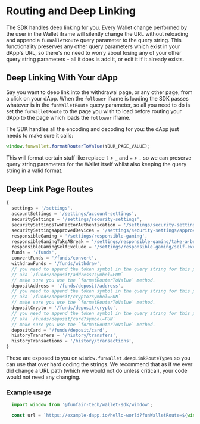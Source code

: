 # Routing and Deep Linking

The SDK handles deep linking for you. Every Wallet change performed by the user in the Wallet iframe will silently change the URL without reloading and append a `funWalletRoute` query parameter to the query string. This functionality preserves any other query parameters which exist in your dApp's URL, so there's no need to worry about losing any of your other query string parameters - all it does is add it, or edit it if it already exists.

## Deep Linking With Your dApp

Say you want to deep link into the withdrawal page, or any other page, from a click on your dApp. When the `follower` iframe is loading the SDK passes whatever is in the `funWalletRoute` query parameter, so all you need to do is set the `funWalletRoute` to the page you wish to load before routing your dApp to the page which loads the `follower` iframe.

The SDK handles all the encoding and decoding for you: the dApp just needs to make sure it calls:

```ts
window.funwallet.formatRouterToValue(YOUR_PAGE_VALUE);
```

This will format certain stuff like replace `?` > `_` and `=` > `.` so we can preserve query string parameters for the Wallet itself whilst also keeping the query string in a valid format.

## Deep Link Page Routes

```ts
{
  settings = '/settings',
  accountSettings = '/settings/account-settings',
  securitySettings = '/settings/security-settings',
  securitySettingsTwoFactorAuthentication = '/settings/security-settings/two-factor-authentication',
  securitySettingsApprovedDevices = '/settings/security-settings/approved-devices',
  responsibleGaming = '/settings/responsible-gaming',
  responsibleGamingTakeABreak = '/settings/responsible-gaming/take-a-break',
  responsibleGamingSelfExclude = '/settings/responsible-gaming/self-exclude',
  funds = '/funds',
  convertFunds = '/funds/convert',
  withdrawFunds = '/funds/withdraw',
  // you need to append the token symbol in the query string for this page
  // aka `/funds/deposit/address?symbol=FUN`
  // make sure you use the `formatRouterToValue` method.
  depositAddress = '/funds/deposit/address',
  // you need to append the token symbol in the query string for this page
  // aka `/funds/deposit/crypto?symbol=FUN`
  // make sure you use the `formatRouterToValue` method.
  depositCrypto = '/funds/deposit/crypto',
  // you need to append the token symbol in the query string for this page
  // aka `/funds/deposit/card?symbol=FUN`
  // make sure you use the `formatRouterToValue` method.
  depositCard = '/funds/deposit/card',
  historyTransfers = '/history/transfers',
  historyTransactions = '/history/transactions',
}
```

These are exposed to you on `window.funwallet.deepLinkRouteTypes` so you can use that over hard coding the strings. We recommend that as if we ever did change a URL path (which we would not do unless critical), your code would not need any changing.

### Example usage

```ts
  import window from '@funfair-tech/wallet-sdk/window';

  const url = `https://example-dapp.io/hello-world?funWalletRoute=${window.funwallet.formatRouterToValue(window.funwallet.depositAddress)?symbol=FUN}`
```
